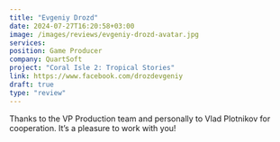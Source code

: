```yaml
---
title: "Evgeniy Drozd"
date: 2024-07-27T16:20:58+03:00
image: /images/reviews/evgeniy-drozd-avatar.jpg
services:
position: Game Producer
company: QuartSoft
project: "Coral Isle 2: Tropical Stories"
link: https://www.facebook.com/drozdevgeniy
draft: true
type: "review"
---
```


Thanks to the VP Production team and personally to Vlad Plotnikov for cooperation. It’s a pleasure to work with you!